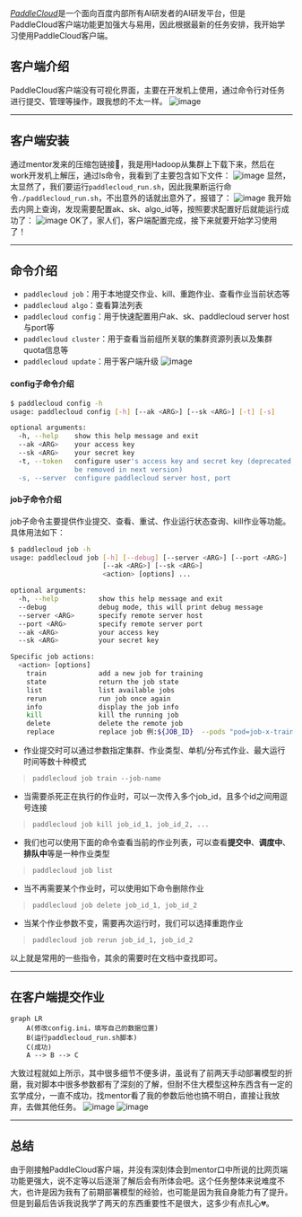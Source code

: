 [*PaddleCloud*](http://paddlecloud.baidu-int.com/)是一个面向百度内部所有AI研发者的AI研发平台，但是PaddleCloud客户端功能更加强大与易用，因此根据最新的任务安排，我开始学习使用PaddleCloud客户端。

## 客户端介绍
PaddleCloud客户端没有可视化界面，主要在开发机上使用，通过命令行对任务进行提交、管理等操作，跟我想的不太一样。
![image](https://github.com/user-attachments/assets/7fbddfdf-38a9-4457-b6a2-04798798d088)

---

## 客户端安装
通过mentor发来的压缩包链接🔗，我是用Hadoop从集群上下载下来，然后在work开发机上解压，通过ls命令，我看到了主要包含如下文件：
![image](https://github.com/user-attachments/assets/30f5e37f-128a-49b7-91f8-c9beadaddab1)
显然，太显然了，我们要运行`paddlecloud_run.sh`，因此我果断运行命令`./paddlecloud_run.sh`，不出意外的话就出意外了，报错了：
![image](https://github.com/user-attachments/assets/7d43daff-3784-4144-87b5-7b2a1e3a1fa6)
我开始去内网上查询，发现需要配置ak、sk、algo_id等，按照要求配置好后就能运行成功了：
![image](https://github.com/user-attachments/assets/f0d3691a-5e2e-4ccb-a7aa-8cf2ddb1e4c1)
OK了，家人们，客户端配置完成，接下来就要开始学习使用了！

---

## 命令介绍
- `paddlecloud job`：用于本地提交作业、kill、重跑作业、查看作业当前状态等
- `paddlecloud algo`：查看算法列表
- `paddlecloud config`：用于快速配置用户ak、sk、paddlecloud server host与port等
- `paddlecloud cluster`：用于查看当前组所关联的集群资源列表以及集群quota信息等
- `paddlecloud update`：用于客户端升级
![image](https://github.com/user-attachments/assets/8dbab3f1-071d-4818-9aca-ba44b9a3b2e9)
#### config子命令介绍
```bash
$ paddlecloud config -h
usage: paddlecloud config [-h] [--ak <ARG>] [--sk <ARG>] [-t] [-s]

optional arguments:
  -h, --help    show this help message and exit
  --ak <ARG>    your access key
  --sk <ARG>    your secret key
  -t, --token   configure user's access key and secret key (deprecated, will
                be removed in next version)
  -s, --server  configure paddlecloud server host, port
```
#### job子命令介绍
job子命令主要提供作业提交、查看、重试、作业运行状态查询、kill作业等功能。具体用法如下：
```bash
$ paddlecloud job -h
usage: paddlecloud job [-h] [--debug] [--server <ARG>] [--port <ARG>]
                       [--ak <ARG>] [--sk <ARG>]
                       <action> [options] ...

optional arguments:
  -h, --help          show this help message and exit
  --debug             debug mode, this will print debug message
  --server <ARG>      specify remote server host
  --port <ARG>        specify remote server port
  --ak <ARG>          your access key
  --sk <ARG>          your secret key

Specific job actions:
  <action> [options]
    train             add a new job for training
    state             return the job state
    list              list available jobs
    rerun             run job once again
    info              display the job info
    kill              kill the running job
    delete            delete the remote job
    replace           replace job 例:${JOB_ID}  --pods "pod=job-x-trainer-1,host=host1.yq01.baidu.com;pod=job-x-trainer-2,host=host2.yq01.baidu.com"
```
- 作业提交时可以通过参数指定集群、作业类型、单机/分布式作业、最大运行时间等数十种模式
> `paddlecloud job train --job-name`

- 当需要杀死正在执行的作业时，可以一次传入多个job_id，且多个id之间用逗号连接
> `paddlecloud job kill job_id_1, job_id_2, ...`

- 我们也可以使用下面的命令查看当前的作业列表，可以查看**提交中**、**调度中**、**排队中**等是一种作业类型
> `paddlecloud job list`

- 当不再需要某个作业时，可以使用如下命令删除作业
> `paddlecloud job delete job_id_1, job_id_2`

- 当某个作业参数不变，需要再次运行时，我们可以选择重跑作业
> `paddlecloud job rerun job_id_1, job_id_2`

以上就是常用的一些指令，其余的需要时在文档中查找即可。

---

## 在客户端提交作业
```mermaid
graph LR
    A(修改config.ini，填写自己的数据位置)
    B(运行paddlecloud_run.sh脚本)
    C(成功)
    A --> B --> C
```
大致过程就如上所示，其中很多细节不便多讲，虽说有了前两天手动部署模型的折磨，我对脚本中很多参数都有了深刻的了解，但耐不住大模型这种东西含有一定的玄学成分，一直不成功，找mentor看了我的参数后他也搞不明白，直接让我放弃，去做其他任务。
![image](https://github.com/user-attachments/assets/3533b33f-599a-4f8a-b833-a59d2bbbc7ed)
![image](https://github.com/user-attachments/assets/8c34e1bc-2c0b-43ce-bc3a-1f92f44fbf46)

---

## 总结
由于刚接触PaddleCloud客户端，并没有深刻体会到mentor口中所说的比网页端功能更强大，说不定等以后逐渐了解后会有所体会吧。这个任务整体来说难度不大，也许是因为我有了前期部署模型的经验，也可能是因为我自身能力有了提升。但是到最后告诉我说我学了两天的东西重要性不是很大，这多少有点扎心💔。